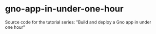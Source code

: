 # gno-app-in-under-one-hour
Source code for the tutorial series: "Build and deploy a Gno app in under one hour"
